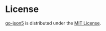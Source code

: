 # License

[go-json5][] is distributed under the [MIT License][].



[go-json5]: https://github.com/rolldever/go-json5
[MIT License]: ./LICENSE
